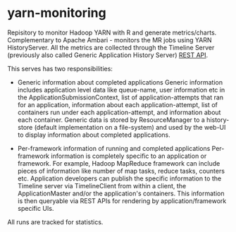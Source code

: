 yarn-monitoring
===============

Repisitory to monitor Hadoop YARN with R and generate metrics/charts. Complementary to Apache Ambari - monitors the MR jobs using YARN HistoryServer.
All the metrics are collected through the Timeline Server (previously also called Generic Application History Server) [REST API](http://hadoop.apache.org/docs/r2.4.0/hadoop-yarn/hadoop-yarn-site/TimelineServer.html).

This serves has two responsibilities:

* Generic information about completed applications
Generic information includes application level data like queue-name, user information etc in the ApplicationSubmissionContext, list of application-attempts that ran for an application, information about each application-attempt, list of containers run under each application-attempt, and information about each container. Generic data is stored by ResourceManager to a history-store (default implementation on a file-system) and used by the web-UI to display information about completed applications.

* Per-framework information of running and completed applications
Per-framework information is completely specific to an application or framework. For example, Hadoop MapReduce framework can include pieces of information like number of map tasks, reduce tasks, counters etc. Application developers can publish the specific information to the Timeline server via TimelineClient from within a client, the ApplicationMaster and/or the application's containers. This information is then queryable via REST APIs for rendering by application/framework specific UIs.

All runs are tracked for statistics.
